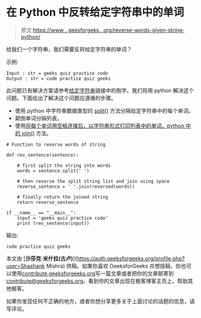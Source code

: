 # 在 Python 中反转给定字符串中的单词

> 原文:[https://www . geesforgeks . org/reverse-words-given-string-python/](https://www.geeksforgeeks.org/reverse-words-given-string-python/)

给我们一个字符串，我们需要反转给定字符串的单词？

示例:

```
Input : str = geeks quiz practice code
Output : str = code practice quiz geeks

```

此问题已有解决方案请参考[给定字符串](https://www.geeksforgeeks.org/reverse-words-in-a-given-string/)链接中的倒字。我们将用 python 解决这个问题。下面给出了解决这个问题应遵循的步骤。

*   使用 python 中字符串数据类型的 [split()](https://www.geeksforgeeks.org/how-to-split-a-string-in-cc-python-and-java/) 方法分隔给定字符串中的每个单词。
*   颠倒单词分隔列表。
*   使用[将每个单词用空格连接后，以字符串形式打印列表中的单词。python 中的 join()](https://www.geeksforgeeks.org/python-string-methods-set-2-len-count-center-ljust-rjust-isalpha-isalnum-isspace-join/) 方法。

```
# Function to reverse words of string 

def rev_sentence(sentence): 

    # first split the string into words 
    words = sentence.split(' ') 

    # then reverse the split string list and join using space 
    reverse_sentence = ' '.join(reversed(words)) 

    # finally return the joined string 
    return reverse_sentence 

if __name__ == "__main__": 
    input = 'geeks quiz practice code'
    print (rev_sentence(input))
```

输出:

```
code practice quiz geeks

```

本文由 [**沙莎克·米什拉(古卢)**](https://auth.geeksforgeeks.org/profile.php?user=Shashank Mishra) 供稿。如果你喜欢 GeeksforGeeks 并想投稿，你也可以使用[contribute.geeksforgeeks.org](http://www.contribute.geeksforgeeks.org)写一篇文章或者把你的文章邮寄到 contribute@geeksforgeeks.org。看到你的文章出现在极客博客主页上，帮助其他极客。

如果你发现任何不正确的地方，或者你想分享更多关于上面讨论的话题的信息，请写评论。